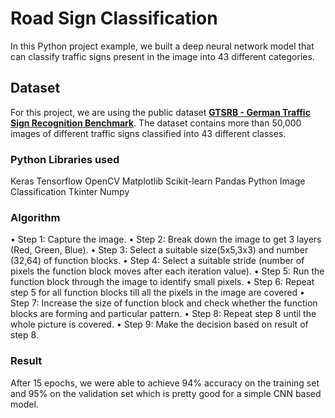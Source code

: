 # Road Sign Classification
In this Python project example, we built a deep neural network model that can classify traffic signs present in the image into 43 different categories. 

## Dataset
For this project, we are using the public dataset **[GTSRB - German Traffic Sign Recognition Benchmark](https://www.kaggle.com/meowmeowmeowmeowmeow/gtsrb-german-traffic-sign)**. The dataset contains more than 50,000 images of different traffic signs classified into 43 different classes. 

### Python Libraries used
Keras
Tensorflow
OpenCV
Matplotlib
Scikit-learn
Pandas
Python Image Classification
Tkinter
Numpy

### Algorithm
•	Step 1: Capture the image.
•	Step 2: Break down the image to get 3 layers (Red, Green, Blue).
•	Step 3: Select a suitable size(5x5,3x3) and number (32,64) of function blocks.
•	Step 4: Select a suitable stride (number of pixels the function block moves after each iteration value).
•	Step 5: Run the function block through the image to identify small pixels.
•	Step 6: Repeat step 5 for all function blocks till all the pixels in the image are covered
•	Step 7: Increase the size of function block and check whether the function blocks are forming and particular pattern.
•	Step 8: Repeat step 8 until the whole picture is covered.
•	Step 9: Make the decision based on result of step 8.


### Result
After 15 epochs, we were able to achieve 94% accuracy on the training set and 95% on the validation set which is pretty good for a simple CNN based model.
